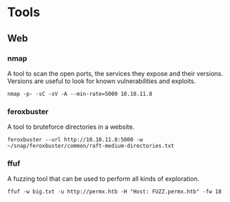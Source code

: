 # Tools

## Web

### nmap
A tool to scan the open ports, the services they expose and their versions. Versions are useful to look for known vulnerabilities and exploits.
```
nmap -p- -sC -sV -A --min-rate=5000 10.10.11.8
```

### feroxbuster
A tool to bruteforce directories in a website.
```
feroxbuster --url http://10.10.11.8:5000 -w ~/snap/feroxbuster/common/raft-medium-directories.txt                                    
```

### ffuf
A fuzzing tool that can be used to perform all kinds of exploration.
```
ffuf -w big.txt -u http://permx.htb -H "Host: FUZZ.permx.htb" -fw 18
```
